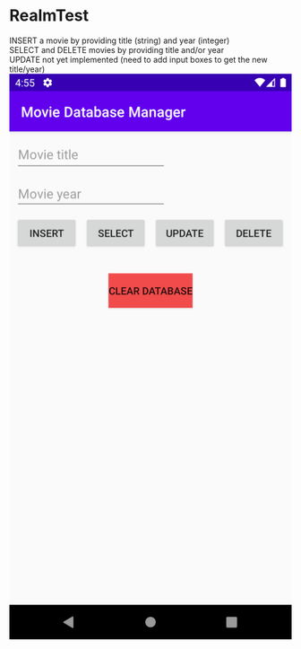# RealmTest
INSERT a movie by providing title (string) and year (integer)\
SELECT and DELETE movies by providing title and/or year\
UPDATE not yet implemented (need to add input boxes to get the new title/year)\
![pic](/Screenshot_1591131316.png)
